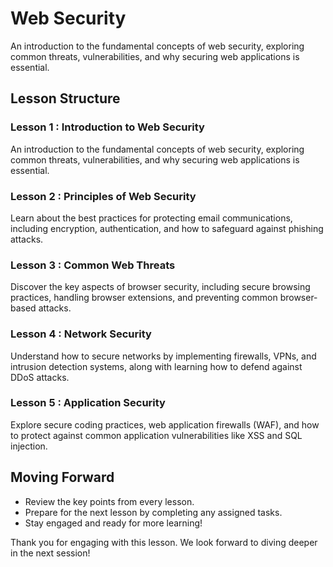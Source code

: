 
# Web Security 

An introduction to the fundamental concepts of web security, exploring common threats, vulnerabilities, and why securing web applications is essential.


## Lesson Structure

### Lesson 1 : Introduction to Web Security

An introduction to the fundamental concepts of web security, exploring common threats, vulnerabilities, and why securing web applications is essential.

### Lesson 2 : Principles of Web Security

Learn about the best practices for protecting email communications, including encryption, authentication, and how to safeguard against phishing attacks.

### Lesson 3 : Common Web Threats
Discover the key aspects of browser security, including secure browsing practices, handling browser extensions, and preventing common browser-based attacks.

### Lesson 4 : Network Security
Understand how to secure networks by implementing firewalls, VPNs, and intrusion detection systems, along with learning how to defend against DDoS attacks.

### Lesson 5 : Application Security
Explore secure coding practices, web application firewalls (WAF), and how to protect against common application vulnerabilities like XSS and SQL injection.

## Moving Forward

-   Review the key points from every lesson.
-   Prepare for the next lesson by completing any assigned tasks.
-   Stay engaged and ready for more learning!

Thank you for engaging with this lesson. We look forward to diving deeper in the next session!
<!--stackedit_data:
eyJoaXN0b3J5IjpbLTE0MDMzNTM2MDksLTExNTgyMjYzODksLT
U0Nzc3ODg4OF19
-->